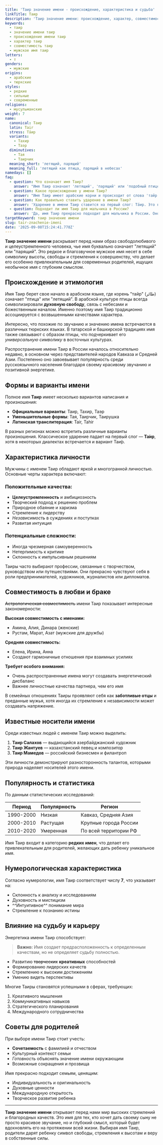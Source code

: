```yaml
---
title: 'Таир значение имени - происхождение, характеристика и судьба'
linkTitle: Таир
description: 'Таир значение имени: происхождение, характер, совместимость. Узнайте всё о мужском имени Таир - его историю, формы и влияние на судьбу.'
keywords:
  - таир
  - значение имени таир
  - происхождение имени таир
  - характер таир
  - совместимость таир
  - мужское имя таир
letters:
  - т
genders:
  - мужские
origins:
  - арабские
  - тюркские
styles:
  - редкие
  - сильные
  - современные
religions:
  - мусульманские
weight: 7
name:
  canonical: Таир
  latin: Tair
  stress: Та́ир
  variants:
    - Тахир
    - Таэр
  diminutives:
    - Тая
    - Таирчик
  meaning_short: 'летящий, парящий'
  meaning_full: 'летящий как птица, парящий в небесах'
namedays: []
faq:
  - question: Что означает имя Таир?
    answer: "Имя Таир означает 'летящий', 'парящий' или 'подобный птице в полете'. Это имя символизирует свободу, стремление к высотам и духовную возвышенность."
  - question: Какое происхождение у имени Таир?
    answer: "Имя Таир имеет арабские корни и происходит от слова 'тайр', что означает 'птица' или 'летящий'. Также встречается в тюркских культурах с похожим значением."
  - question: Как правильно ставить ударение в имени Таир?
    answer: 'Ударение в имени Таир ставится на первый слог: Та́ир. Это классическое произношение, принятое в русскоязычной среде.'
  - question: Подходит ли имя Таир для мальчика в России?
    answer: 'Да, имя Таир прекрасно подходит для мальчика в России. Оно звучит красиво, легко произносится и имеет глубокое духовное значение, при этом остается достаточно редким и оригинальным.'
targetKeyword: таир значение имени
slug: tair-znachenie-imeni
date: '2025-09-08T15:24:41.778Z'
---
```


**Таир значение имени** раскрывает перед нами образ свободолюбивого и целеустремленного человека, чье имя буквально означает "летящий" или "парящий". Это редкое и благозвучное мужское имя несет в себе символику высоты, свободы и стремления к совершенству, что делает его особенно привлекательным для современных родителей, ищущих необычное имя с глубоким смыслом.

## Происхождение и этимология

Имя Таир берет свое начало в арабском языке, где корень "тайр" (طائر) означает "птица" или "летящий". В арабской культуре птицы всегда символизировали **духовную свободу**, связь с небесами и божественным началом. Именно поэтому имя Таир традиционно ассоциируется с возвышенными качествами характера.

Интересно, что похожие по звучанию и значению имена встречаются в различных тюркских языках. В татарской и башкирской традициях имя также связывают с образом птицы, что подчеркивает его _универсальную символику_ в восточных культурах.

Распространение имени Таир в России началось относительно недавно, в основном через представителей народов Кавказа и Средней Азии. Постепенно оно завоевывает популярность среди русскоязычного населения благодаря своему красивому звучанию и позитивной энергетике.

## Формы и варианты имени

Полное имя **Таир** имеет несколько вариантов написания и произношения:

- **Официальные варианты**: Таир, Тахир, Таэр
- **Уменьшительные формы**: Тая, Таирчик, Таирушка
- **Латинская транслитерация**: Tair, Tahir

В разных регионах можно встретить различные варианты произношения. Классическое ударение падает на первый слог — **Та́ир**, хотя в некоторых диалектах встречается и вариант Таи́р.

## Характеристика личности

Мужчины с именем Таир обладают яркой и многогранной личностью. Основные черты характера включают:

### Положительные качества:

- **Целеустремленность** и амбициозность
- Творческий подход к решению проблем
- Природное обаяние и харизма
- Стремление к лидерству
- _Независимость_ в суждениях и поступках
- Развитая интуиция

### Потенциальные сложности:

- Иногда чрезмерная самоуверенность
- Нетерпимость к критике
- Склонность к импульсивным решениям

Таиры часто выбирают профессии, связанные с творчеством, руководством или путешествиями. Они прекрасно чувствуют себя в роли предпринимателей, художников, журналистов или дипломатов.

## Совместимость в любви и браке

~~Астрологическая совместимость~~ имени Таир показывает интересные закономерности:

**Высокая совместимость с именами:**

- Амина, Алия, Динара (женские)
- Рустам, Марат, Азат (мужские для дружбы)

**Средняя совместимость:**

- Елена, Ирина, Анна
- Создают гармоничные отношения при взаимных усилиях

**Требует особого внимания:**

- Очень распространенные имена могут создавать энергетический дисбаланс
- Важнее личностные качества партнера, чем его имя

В семейных отношениях Таиры проявляют себя как **заботливые отцы** и преданные мужья, хотя иногда их стремление к независимости может создавать напряжение.

## Известные носители имени

Среди известных людей с именем Таир можно выделить:

1. **Таир Салахов** — выдающийся азербайджанский художник
2. **Таир Жантуев** — казахстанский певец и композитор
3. **Таир Мамедов** — российский бизнесмен и филантроп

Эти личности демонстрируют разносторонность талантов, которыми природа наделяет носителей этого имени.

## Популярность и статистика

По данным статистических исследований:

| Период    | Популярность | Регион                |
| --------- | ------------ | --------------------- |
| 1990-2000 | Низкая       | Кавказ, Средняя Азия  |
| 2000-2010 | Растущая     | Крупные города России |
| 2010-2020 | Умеренная    | По всей территории РФ |

Имя Таир входит в категорию **редких имен**, что делает его привлекательным для родителей, желающих дать ребенку уникальное имя.

## Нумерологическая характеристика

Согласно нумерологии, имя Таир соответствует числу **7**, что указывает на:

- Склонность к анализу и исследованиям
- Духовность и мистицизм
- ^^Интуитивное^^ понимание мира
- Стремление к познанию истины

## Влияние на судьбу и карьеру

Энергетика имени Таир способствует:

> **Важно:** Имя создает предрасположенность к определенным качествам, но не определяет судьбу полностью.

- Развитию ~~творческих~~ **креативных** способностей
- Формированию лидерских качеств
- Стремлению к высоким достижениям
- Умению видеть перспективы

Многие Таиры становятся успешными в сферах, требующих:

1. Креативного мышления
2. Коммуникативных навыков
3. Стратегического планирования
4. Международного сотрудничества

## Советы для родителей

При выборе имени Таир стоит учесть:

- **Сочетаемость** с фамилией и отчеством
- Культурный контекст семьи
- _Готовность_ объяснять значение имени окружающим
- Возможные сокращения и прозвища

Имя прекрасно подходит семьям, ценящим:

- Индивидуальность и оригинальность
- Духовные ценности
- Международную открытость
- Творческое развитие ребенка

---

**Таир значение имени** открывает перед нами мир высоких стремлений и благородных качеств. Это имя для тех, кто хочет дать своему сыну не просто красивое звучание, но и глубокий смысл, который будет вдохновлять его на протяжении всей жизни. Выбирая имя Таир, родители дарят ребенку символ свободы, стремления к высотам и веру в собственные силы.
